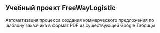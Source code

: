 ## Учебный проект FreeWayLogistic

Автоматизация процесса создания коммерческого предложения по шаблону заказчика в формат PDF из существующей Google Таблицы
